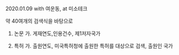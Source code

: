 2020.01.09
with 여운동, 
at 미소테크 

약 40여개의 검색식을 바탕으로 
1. 논문
    가. 게재연도,인용건수, 제1저자국가 

2. 특허
    가. 출원연도, 미국특허청에 출원한 특허를 대상으로 검색, 출원인 국가